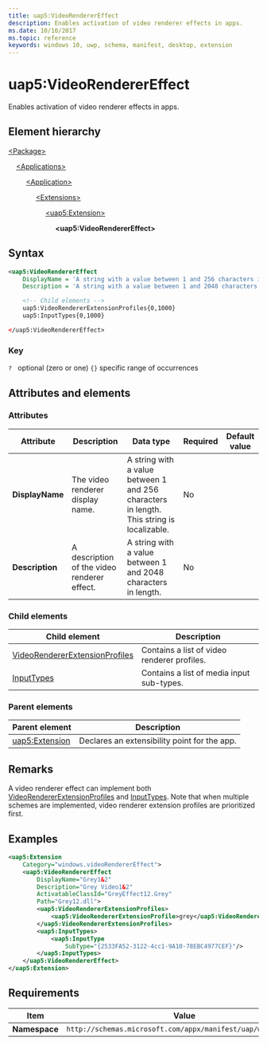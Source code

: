 ```yaml
---
title: uap5:VideoRendererEffect
description: Enables activation of video renderer effects in apps.
ms.date: 10/10/2017
ms.topic: reference
keywords: windows 10, uwp, schema, manifest, desktop, extension 
---
```


# uap5:VideoRendererEffect

Enables activation of video renderer effects in apps.

## Element hierarchy

[\<Package\>](element-package.md)

&nbsp;&nbsp;&nbsp;&nbsp;[\<Applications\>](element-applications.md)

&nbsp;&nbsp;&nbsp;&nbsp; &nbsp;&nbsp;&nbsp;&nbsp;[\<Application\>](element-application.md)

&nbsp;&nbsp;&nbsp;&nbsp; &nbsp;&nbsp;&nbsp;&nbsp; &nbsp;&nbsp;&nbsp;&nbsp;[\<Extensions\>](element-1-extensions.md)

&nbsp;&nbsp;&nbsp;&nbsp; &nbsp;&nbsp;&nbsp;&nbsp; &nbsp;&nbsp;&nbsp;&nbsp; &nbsp;&nbsp;&nbsp;&nbsp;[\<uap5:Extension\>](element-uap5-extension.md)

&nbsp;&nbsp;&nbsp;&nbsp; &nbsp;&nbsp;&nbsp;&nbsp; &nbsp;&nbsp;&nbsp;&nbsp; &nbsp;&nbsp;&nbsp;&nbsp; &nbsp;&nbsp;&nbsp;&nbsp;**\<uap5:VideoRendererEffect\>**

## Syntax

```xml
<uap5:VideoRendererEffect
    DisplayName = 'A string with a value between 1 and 256 characters in length. This string is localizable.'
    Description = 'A string with a value between 1 and 2048 characters in length.' />

    <!-- Child elements -->
    uap5:VideoRendererExtensionProfiles{0,1000}
    uap5:InputTypes{0,1000}

</uap5:VideoRendererEffect>
```

### Key

`?`   optional (zero or one)
`{}` specific range of occurrences

## Attributes and elements

### Attributes

| Attribute | Description | Data type | Required | Default value |
|-|-|-|-|-|
| **DisplayName** | The video renderer display name. | A string with a value between 1 and 256 characters in length. This string is localizable. | No |  |
| **Description** | A description of the video renderer effect. | A string with a value between 1 and 2048 characters in length. | No |  |

### Child elements

| Child element | Description |
|-|-|
| [VideoRendererExtensionProfiles](element-uap5-VideoRendererExtensionProfiles.md) | Contains a list of video renderer profiles. |
| [InputTypes](element-uap5-InputTypes.md) | Contains a list of media input sub-types. |

### Parent elements

| Parent element | Description |
|-|-|
| [uap5:Extension](element-uap5-extension.md) | Declares an extensibility point for the app. |

## Remarks

A video renderer effect can implement both [VideoRendererExtensionProfiles](element-uap5-VideoRendererExtensionProfiles.md) and [InputTypes](element-uap5-InputTypes.md). Note that when multiple schemes are implemented, video renderer extension profiles are prioritized first.

## Examples

```xml
<uap5:Extension
    Category="windows.videoRendererEffect">
    <uap5:VideoRendererEffect
        DisplayName="Grey1&2"
        Description="Grey Video1&2" 
        ActivatableClassId="GreyEffect12.Grey"
        Path="Grey12.dll">
        <uap5:VideoRendererExtensionProfiles>
            <uap5:VideoRendererExtensionProfile>grey</uap5:VideoRendererExtensionProfile>
        </uap5:VideoRendererExtensionProfiles>
        <uap5:InputTypes>
            <uap5:InputType
                SubType="{2533FA52-3122-4cc1-9A10-78EBC4977CEF}"/>
        </uap5:InputTypes>
    </uap5:VideoRendererEffect>
</uap5:Extension>
```

## Requirements

| Item | Value |
|--|--|
| **Namespace** | `http://schemas.microsoft.com/appx/manifest/uap/windows10/5` |
